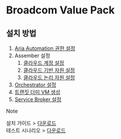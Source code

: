 # Broadcom Value Pack

## 설치 방법

1. [Aria Automation 권한 설정](docs/authn.md)
2. Assember 설정
   1. [클라우드 계정 설정](docs/assembler-01.md)
   2. [클라우드 기반 자원 설정](docs/assembler-02.md)
   3. [클라우드 논리 자원 설정](docs/assembler-03.md)
3. [Orchestrator 설정](docs/orchestrator.md)
4. [트랜짓 더미 VM 생성](docs/transitdummy.md)
5. [Service Broker 설정](docs/broker.md)



> [!NOTE]
> 설치 가이드 > [다운로드](https://github.com/etevers-vcs/orbrium/blob/main/files/pptx/Broadcom_Value_Pack_Installation_Guide_V1.0.pptx)\
> 테스트 시나리오 > [다운로드](https://github.com/etevers-vcs/orbrium/blob/main/files/pptx/Broadcom_Value_Pack_Test_Scenario_V1.0.pptx)
